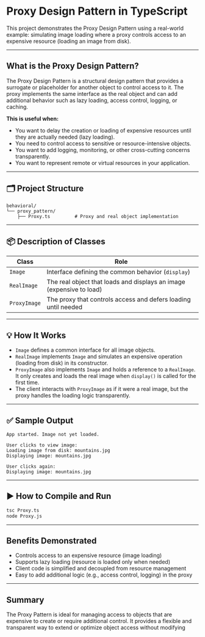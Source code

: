 # Proxy Design Pattern in TypeScript

This project demonstrates the Proxy Design Pattern using a real-world example: simulating image loading where a proxy controls access to an expensive resource (loading an image from disk).

---

## What is the Proxy Design Pattern?

The Proxy Design Pattern is a structural design pattern that provides a surrogate or placeholder for another object to control access to it. The proxy implements the same interface as the real object and can add additional behavior such as lazy loading, access control, logging, or caching.

**This is useful when:**
- You want to delay the creation or loading of expensive resources until they are actually needed (lazy loading).
- You need to control access to sensitive or resource-intensive objects.
- You want to add logging, monitoring, or other cross-cutting concerns transparently.
- You want to represent remote or virtual resources in your application.

---

## 🗂️ Project Structure

```
behavioral/
└── proxy_pattern/
    ├── Proxy.ts         # Proxy and real object implementation
```

---

## 📦 Description of Classes

| Class         | Role                                                                 |
|---------------|----------------------------------------------------------------------|
| `Image`       | Interface defining the common behavior (`display`)                   |
| `RealImage`   | The real object that loads and displays an image (expensive to load) |
| `ProxyImage`  | The proxy that controls access and defers loading until needed       |

---

## 💡 How It Works

- `Image` defines a common interface for all image objects.
- `RealImage` implements `Image` and simulates an expensive operation (loading from disk) in its constructor.
- `ProxyImage` also implements `Image` and holds a reference to a `RealImage`. It only creates and loads the real image when `display()` is called for the first time.
- The client interacts with `ProxyImage` as if it were a real image, but the proxy handles the loading logic transparently.

---

## ✅ Sample Output

```
App started. Image not yet loaded.

User clicks to view image:
Loading image from disk: mountains.jpg
Displaying image: mountains.jpg

User clicks again:
Displaying image: mountains.jpg
```

---

## ▶️ How to Compile and Run

```sh
tsc Proxy.ts
node Proxy.js
```

---

## Benefits Demonstrated

- Controls access to an expensive resource (image loading)
- Supports lazy loading (resource is loaded only when needed)
- Client code is simplified and decoupled from resource management
- Easy to add additional logic (e.g., access control, logging) in the proxy

---

## Summary

The Proxy Pattern is ideal for managing access to objects that are expensive to create or require additional control. It provides a flexible and transparent way to extend or optimize object access without modifying